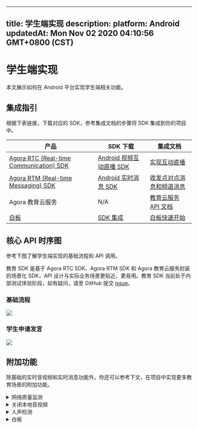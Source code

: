 
---
title: 学生端实现
description: 
platform: Android
updatedAt: Mon Nov 02 2020 04:10:56 GMT+0800 (CST)
---
# 学生端实现
本文展示如何在 Android 平台实现学生端相关功能。

## 集成指引

根据下表链接，下载对应的 SDK，参考集成文档的步骤将 SDK 集成到你的项目中。


| 产品 | SDK 下载 | 集成文档 |
| ---------------- | ---------------- | ---------------- |
| [Agora RTC (Real-time Communication) SDK](https://docs.agora.io/cn/Interactive%20Broadcast/product_live?platform=All%20Platforms)      | [Android 视频互动直播 SDK](https://download.agora.io/sdk/release/Agora_Native_SDK_for_Android_v2_9_0_103_FULL_20200325_1695.zip)      | [实现互动直播](https://docs.agora.io/cn/Interactive%20Broadcast/start_live_android?platform=Android) |
| [Agora RTM (Real-time Messaging) SDK](https://docs.agora.io/cn/Real-time-Messaging/product_rtm?platform=All%20Platforms) | [Android 实时消息 SDK](https://docs.agora.io/cn/Real-time-Messaging/downloads) | [收发点对点消息和频道消息](https://docs.agora.io/cn/Real-time-Messaging/messaging_android?platform=Android) |
| Agora 教育云服务 | N/A | [教育云服务 API 文档](https://agoradoc.github.io/cn/edu-cloud-service/restfulapi) |
| [白板](https://developer.netless.link/docs/android/overview/android-introduction/) | [SDK 集成](https://developer.netless.link/docs/android/quick-start/android-prepare/) | [白板快速开始](https://developer.netless.link/android-zh/home/android-prepare) |


## 核心 API 时序图

参考下图了解学生端实现的基础流程和 API 调用。

<div class="alert note">教育 SDK 是基于 Agora RTC SDK、Agora RTM SDK 和 Agora 教育云服务封装的场景化 SDK，API 设计与实际业务场景更贴近、更易用。教育 SDK 当前处于内部测试体验阶段，如有疑问，请至 GitHub 提交 <a href="https://github.com/AgoraIO-Usecase/eEducation">issue</a>。</div>

### 基础流程

![](https://web-cdn.agora.io/docs-files/1603978401714)

### 学生申请发言

![](https://web-cdn.agora.io/docs-files/1603978417396)

## 附加功能

除基础的实时音视频和实时消息功能外，你还可以参考下文，在项目中实现更多教育场景的附加功能。


<details>
<summary>网络质量监测</summary>
你可以通过使用 RTC SDK 的 <code>onNetworkQuality</code> 回调，实时监控通话中每个用户的网络上下行 last mile 网络质量。
更多质量透明相关方法，可参考如下文档：
<li><a href="https://docs.agora.io/cn/Interactive%20Broadcast/lastmile_quality_android?platform=Android">通话前网络质量探测</a></li>
<li><a href="https://docs.agora.io/cn/Interactive%20Broadcast/in-call_quality_android?platform=Android">通话中质量监测</a></li>
</details>
<details>
<summary>关闭本地音视频</summary>
你可以通过调用 RTC SDK 的如下方法，实现相关功能：
<li>调用 <code>muteLocalAudioStream</code> 关闭本地音频发送。</li>
<li>调用 <code>muteLocalVideoStream</code> 关闭本地视频发送。</li>
</details>
<details>
<summary>人声检测</summary>
对于 v2.9.1 及以上的 RTC Native SDK，你还可以调用 <code>enableAudioVolumeIndication</code> 方法，并将参数 <code>report_vad</code> 设为 <code>true</code>，启用人声检测功能。
启用后，你会在 <code>onAudioVolumeIndication</code> 回调报告的 <code>AudioVolumeInfo</code> 结构体中获取本地用户的人声状态。
</details>
<details>
<summary>白板</summary>
参考下列常用功能文档，在你的项目中实现白板相关功能。
	<li><a href="https://developer.netless.link/android-zh/home/android-create-room">创建白板房间和获取白板房间信息</a></li>
	<li><a href="https://developer.netless.link/android-zh/home/android-document">文档转换</a></li>
		<li><a href="https://developer.netless.link/android-zh/home/android-state">状态管理</a></li>
	<li><a href="https://developer.netless.link/android-zh/home/android-tools">使用教具</a></li>
	<li><a href="https://developer.netless.link/android-zh/home/android-view">视角操作</a></li>
	<li><a href="https://developer.netless.link/android-zh/home/android-operation">白板操作</a></li>
	<li><a href="https://developer.netless.link/android-zh/home/android-scenes">页面（场景）管理</a></li>
</details>

